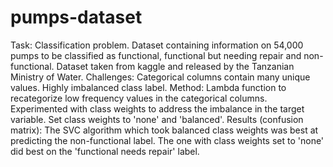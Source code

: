 # pumps-dataset
Task: Classification problem. Dataset containing information on 54,000 pumps to be classified as functional, functional but needing repair and non-functional. Dataset taken from kaggle and released by the Tanzanian Ministry of Water. Challenges: Categorical columns contain many unique values. Highly imbalanced class label.  Method: Lambda function to recategorize low frequency values in the categorical columns. Experimented with class weights to address the imbalance in the target variable. Set class weights to 'none' and 'balanced'.  Results (confusion matrix): The SVC algorithm which took balanced class weights was best at predicting the non-functional label. The one with class weights set to 'none' did best on the 'functional needs repair' label.
